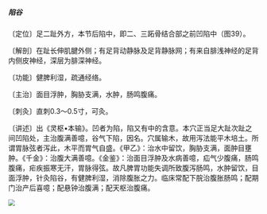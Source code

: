 ##### 陷谷

〔定位〕足二趾外方，本节后陷中，即二、三跖骨结合部之前凹陷中（图39）。

〔解剖〕在趾长伸肌腱外侧；有足背动静脉及足背静脉网；有来自腓浅神经的足背内侧皮神经，深层为腓深神经。

〔功能〕健脾利湿，疏通经络。

〔主治〕面目浮肿，胸胁支满，水肿，肠鸣腹痛。

〔刺灸〕直刺0.3〜0.5寸，可灸。

〔讲述〕出《灵枢•本输》。凹者为陷，陷又有中的含意。本穴正当足大趾次趾之间凹陷处，主治腹满善噫，谷气下陷，因名。穴属输木，故用泻法能平木培土。所谓胃脉弦者泻此，木平而胃气自盛。《甲乙》：治水中留饮，胸胁支满，面肿目壅肿。《千金》：治腹大满善噫。《金鉴》：治面目浮肿及水病善噫，疝气少腹痛，肠鸣腹痛，疟疾振寒无汗，胃脉得弦。故凡脾胃功能失调所致腹泻肠鸣，水肿留饮，目面浮肿，针灸陷谷，有健脾利湿，消除腹胀之力。临床常配下脘治腹胀肠鸣；配期门治产后喜噫；配悬钟治腹满；配天枢治腹痛。

<img src="img/图39.jpg" style="zoom:80%;" />